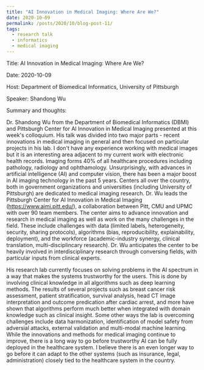 ```yaml
---
title: "AI Innovation in Medical Imaging: Where Are We?"
date: 2020-10-09
permalink: /posts/2020/10/blog-post-11/
tags:
  - research talk
  - informatics
  - medical imaging
---
```


Title: AI Innovation in Medical Imaging: Where Are We?

Date: 2020-10-09

Host: Department of Biomedical Informatics, University of Pittsburgh

Speaker: Shandong Wu

Summary and thoughts:

Dr. Shandong Wu from the Department of Biomedical Informatics (DBMI) and Pittsburgh Center for AI Innovation in Medical Imaging presented at this week's colloquium. His talk was divided into two major parts - recent innovations in medical imaging in general and then focused on particular projects in his lab. I don't have any experience working with medical images but it is an interesting area adjacent to my current work with electronic health records. Imaging forms 40% of all healthcare procedures including pathology, radiology and ophthamology. Unsurprisingly, with advances in artificial intelligence (AI) and computer vision, there has been a major boost in AI imaging technology in the past 5 years. Centers all over the country, both in government organizations and universities (including University of Pittsburgh) are dedicated to medical imaging research. Dr. Wu leads the Pittsburgh Center for AI Innovation in Medical Imaging (https://www.aimi.pitt.edu/), a collaboration between Pitt, CMU and UPMC with over 90 team members. The center aims to advance innovation and research in medical imaging as well as work on the many challenges in the field. These include challenges with data (limited labels, heterogeneity, security, sharing protocols), algorithms (bias, reproducibility, explainability, deployment), and the workforce (academic-industry synergy, clinical translation, multi-disciplincary research). Dr. Wu anticipates the center to be heavily involved in interdisciplinary research through conversing fields, with particular inputs from clinical experts. 

His research lab currently focuses on solving problems in the AI spectrum in a way that makes the systems trustworthy for the users. This is done by involving clinical knowledge in all algorithms such as deep learning methods. The results of several projects such as breast cancer risk assessment, patient stratification, survival analysis, head CT image interpretation and outcome predication after cardiac arrest, and more have shown that algorithms perform much better when integrated with domain knowledge such as clinical insight. Some other ways the lab is overcoming challenges include data harmonization, identification of model safety from adversial attacks, external validation and multi-modal machine learning. While the innovations and methods for medical imaging continue to improve, there is a long way to go before trustworthy AI can be fully deployed in the healthcare system. I believe there is an even longer way to go before it can adapt to the other systems (such as insurance, legal, administration) closely tied to the healthcare system in the country.